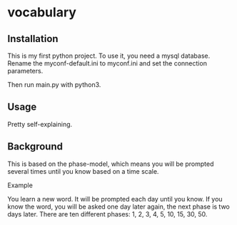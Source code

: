 # vocabulary

## Installation

This is my first python project. To use it, you need a mysql database. 
Rename the myconf-default.ini to myconf.ini and set the connection parameters.

Then run main.py with python3.

## Usage

Pretty self-explaining.

## Background

This is based on the phase-model, which means you will be prompted several times until you know based on a time scale.

Example

You learn a new word. It will be prompted each day until you know. If you know the word, 
you will be asked one day later again, the next phase is two days later. 
There are ten different phases: 1, 2, 3, 4, 5, 10, 15, 30, 50.

